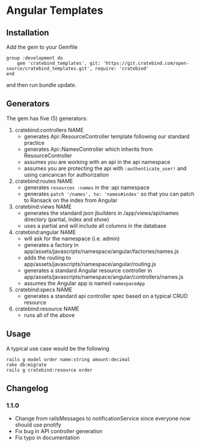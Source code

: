 # Angular Templates

## Installation

Add the gem to your Gemfile
```
group :development do
	gem 'cratebind_templates', git: 'https://git.cratebind.com/open-source/cratebind_templates.git', require: 'cratebind'
end
```

and then run bundle update.

## Generators

The gem has five (5) generators:

1. cratebind:controllers NAME
	- generates Api::ResourceController template following our standard practice
	- generates Api::NamesController which inherits from ResourceController
	- assumes you are working with an api in the api namespace
	- assumes you are protecting the api with ```:authenticate_user!``` and using cancancan for authorization
2. cratebind:routes NAME
	- generates ```resources :names``` in the :api namespace
	- generates ```patch '/names', to: 'names#index'``` so that you can patch to Ransack on the index from Angular
3. cratebind:views NAME
	- generates the standard json jbuilders in /app/views/api/names directory (partial, index and show)
	- uses a partial and will include all columns in the database
4. cratebind:angular NAME
	- will ask for the namespace (i.e. admin)
	- generates a factory in app/assets/javascripts/namespace/angular/factories/names.js
	- adds the routing to app/assets/javascripts/namespace/angular/routing.js
	- generates a standard Angular resource controller in app/assets/javascripts/namespace/angular/controllers/names.js
	- assumes the Angular app is named ```namespaceApp```
5. cratebind:specs NAME
	- generates a standard api controller spec based on a typical CRUD resource
6. cratebind:resource NAME
	- runs all of the above

## Usage
A typical use case would be the following

```
rails g model order name:string amount:decimal
rake db:migrate
rails g cratebind:resource order
```


## Changelog

### 1.1.0
- Change from railsMessages to notificationService since everyone now should use pnotify
- Fix bug in API controller generation
- Fix typo in documentation